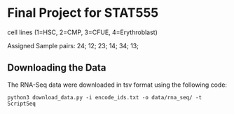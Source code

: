 # Final Project for STAT555

cell lines (1=HSC, 2=CMP, 3=CFUE, 4=Erythroblast)

Assigned Sample pairs:
24; 12; 23; 14; 34; 13; 


## Downloading the Data 

The RNA-Seq data were downloaded in tsv format using the following code:

```
python3 download_data.py -i encode_ids.txt -o data/rna_seq/ -t ScriptSeq
```